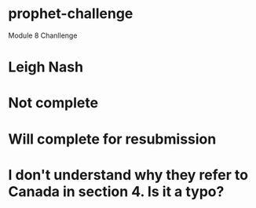 # prophet-challenge
Module 8 Chanllenge
# Leigh Nash
# Not complete
# Will complete for resubmission
#  I don't understand why they refer to Canada in section 4.  Is it a typo?
